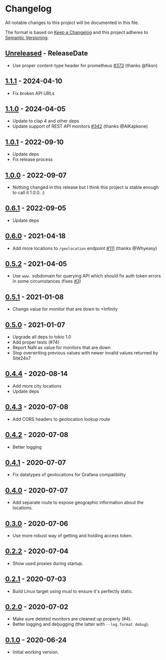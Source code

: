 # Changelog

All notable changes to this project will be documented in this file.

The format is based on [Keep a Changelog](http://keepachangelog.com/)
and this project adheres to [Semantic Versioning](http://semver.org/).

<!-- next-header -->

## [Unreleased] - ReleaseDate
- Use proper content-type header for prometheus [#373](https://github.com/svenstaro/site24x7_exporter/pull/373) (thanks @fiksn)

## [1.1.1] - 2024-04-10
- Fix broken API URLs

## [1.1.0] - 2024-04-05
- Update to clap 4 and other deps
- Update support of REST API monitors [#342](https://github.com/svenstaro/site24x7_exporter/pull/342) (thanks @AlKapkone)

## [1.0.1] - 2022-09-10
- Update deps
- Fix release process

## [1.0.0] - 2022-09-07
- Nothing changed in this release but I think this project is stable enough to call it 1.0.0. :)

## [0.6.1] - 2022-09-05
- Update deps

## [0.6.0] - 2021-04-18
- Add more locations to `/geolocation` endpoint [#111](https://github.com/svenstaro/site24x7_exporter/pull/111) (thanks @Whyeasy)

## [0.5.2] - 2021-04-05
- Use `www.` subdomain for querying API which should fix auth token errors in some circumstances (fixes [#3](https://github.com/svenstaro/site24x7_exporter/issues/3))

## [0.5.1] - 2021-01-08
- Change value for monitor that are down to +Infinity

## [0.5.0] - 2021-01-07
- Upgrade all deps to tokio 1.0
- Add proper tests (#74)
- Report NaN as value for monitors that are down
- Stop overwriting previous values with newer invalid values returned by Site24x7

## [0.4.4] - 2020-08-14
- Add more city locations
- Update deps

## [0.4.3] - 2020-07-08
- Add CORS headers to geolocation lookup route

## [0.4.2] - 2020-07-08
- Better logging

## [0.4.1] - 2020-07-07
- Fix datatypes of geolocations for Grafana compatibility

## [0.4.0] - 2020-07-07
- Add separate route to expose geographic information about the locations.

## [0.3.0] - 2020-07-06
- Use more robust way of getting and holding access token.

## [0.2.2] - 2020-07-04
- Show used proxies during startup.

## [0.2.1] - 2020-07-03
- Build Linux target using musl to ensure it's perfectly static.

## [0.2.0] - 2020-07-02
- Make sure deleted monitors are cleaned up properly (#4).
- Better logging and debugging (the latter with `--log.format debug`).

## [0.1.0] - 2020-06-24
- Initial working version.

<!-- next-url -->
[Unreleased]: https://github.com/svenstaro/site24x7_exporter/compare/v1.1.1...HEAD
[1.1.1]: https://github.com/svenstaro/site24x7_exporter/compare/v1.1.0...v1.1.1
[1.1.0]: https://github.com/svenstaro/site24x7_exporter/compare/v1.0.1...v1.1.0
[1.0.1]: https://github.com/svenstaro/site24x7_exporter/compare/v1.0.0...v1.0.1
[1.0.0]: https://github.com/svenstaro/site24x7_exporter/compare/v0.6.1...v1.0.0
[0.6.1]: https://github.com/svenstaro/site24x7_exporter/compare/v0.6.0...v0.6.1
[0.6.0]: https://github.com/svenstaro/site24x7_exporter/compare/v0.5.2...v0.6.0
[0.5.2]: https://github.com/svenstaro/site24x7_exporter/compare/v0.5.1...v0.5.2
[0.5.1]: https://github.com/svenstaro/site24x7_exporter/compare/v0.5.0...v0.5.1
[0.5.0]: https://github.com/svenstaro/site24x7_exporter/compare/v0.4.4...v0.5.0
[0.4.4]: https://github.com/svenstaro/site24x7_exporter/compare/v0.4.3...v0.4.4
[0.4.3]: https://github.com/svenstaro/site24x7_exporter/compare/v0.4.2...v0.4.3
[0.4.2]: https://github.com/svenstaro/site24x7_exporter/compare/v0.4.1...v0.4.2
[0.4.1]: https://github.com/svenstaro/site24x7_exporter/compare/v0.4.0...v0.4.1
[0.4.0]: https://github.com/svenstaro/site24x7_exporter/compare/v0.3.0...v0.4.0
[0.3.0]: https://github.com/svenstaro/site24x7_exporter/compare/0.2.2...v0.3.0
[0.2.2]: https://github.com/svenstaro/site24x7_exporter/compare/0.2.1...0.2.2
[0.2.1]: https://github.com/svenstaro/site24x7_exporter/compare/0.2.0...0.2.1
[0.2.0]: https://github.com/svenstaro/site24x7_exporter/compare/0.2.0...0.2.0
[0.1.0]: https://github.com/svenstaro/site24x7_exporter/compare/0aac075...0.1.0
